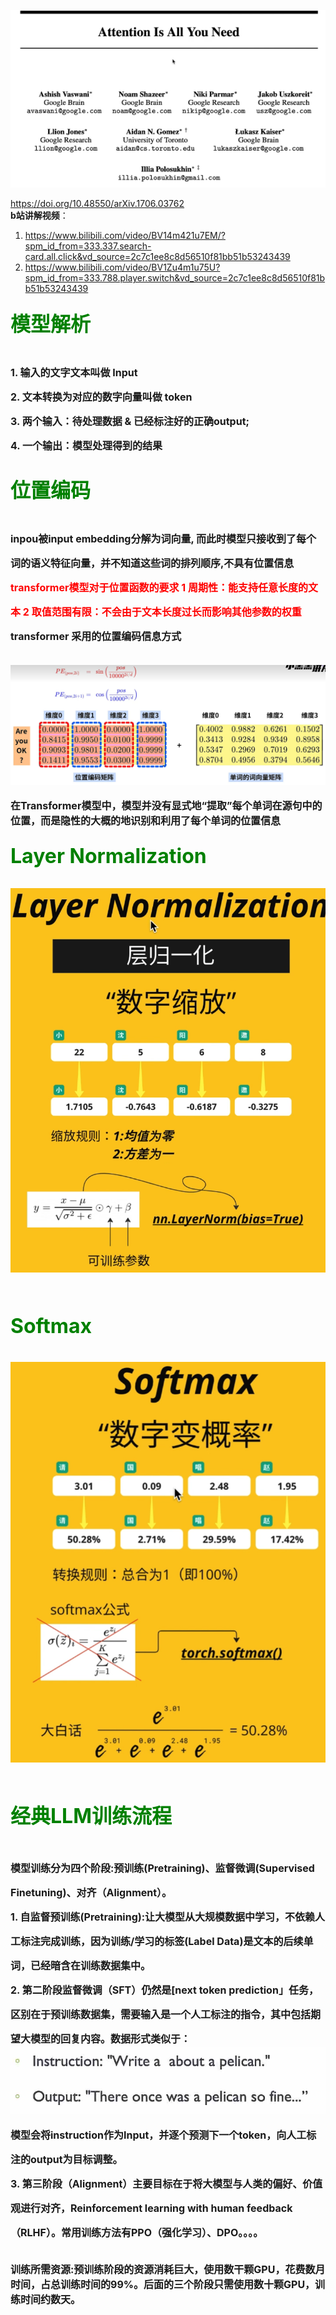 ![alt text](image.png)

 https://doi.org/10.48550/arXiv.1706.03762  
**b站讲解视频**：
1. https://www.bilibili.com/video/BV14m421u7EM/?spm_id_from=333.337.search-card.all.click&vd_source=2c7c1ee8c8d56510f81bb51b53243439
2. https://www.bilibili.com/video/BV1Zu4m1u75U?spm_id_from=333.788.player.switch&vd_source=2c7c1ee8c8d56510f81bb51b53243439



### <font size='6'> <font color=green> 模型解析 </font>
**<font size='3'>1. 输入的文字文本叫做 Input<br>2. 文本转换为对应的数字向量叫做 token<br>3. 两个输入：待处理数据 & 已经标注好的正确output; <br>4. 一个输出：模型处理得到的结果**

### <font size='6'> <font color=green> 位置编码</font>
**<font size='3'> inpou被input embedding分解为词向量, 而此时模型只接收到了每个词的语义特征向量，并不知道这些词的排列顺序,不具有位置信息**
**<font color=red> transformer模型对于位置函数的要求
 1 周期性：能支持任意长度的文本
 2 取值范围有限：不会由于文本长度过长而影响其他参数的权重 </font>**
**transformer 采用的位置编码信息方式**

![alt text](image-4.png)


**在Transformer模型中，模型并没有显式地“提取”每个单词在源句中的位置，而是隐性的大概的地识别和利用了每个单词的位置信息**

### <font size='6'> <font color=green> Layer Normalization</font>
![alt text](image-6.png) 
### <font size='6'> <font color=green> Softmax </font>
![alt text](image-7.png)



### <font size='6'> <font color=green> 经典LLM训练流程 </font>
 <font size='3'>**模型训练分为四个阶段:预训练(Pretraining)、监督微调(Supervised Finetuning)、对齐（Alignment）。**<br>**1. 自监督预训练(Pretraining):让大模型从大规模数据中学习，不依赖人工标注完成训练，因为训练/学习的标签(Label Data)是文本的后续单词，已经暗含在训练数据集中。<br>2. 第二阶段监督微调（SFT）仍然是[next token prediction」任务，区别在于预训练数据集，需要输入是一个人工标注的指令，其中包括期望大模型的回复内容。数据形式类似于：
![alt text](image-8.png)
    模型会将instruction作为Input，并逐个预测下一个token，向人工标注的output为目标调整。<br>3. 第三阶段（Alignment）主要目标在于将大模型与人类的偏好、价值观进行对齐，Reinforcement learning with human feedback（RLHF）。常用训练方法有PPO（强化学习）、DPO。。。。**<br>

**训练所需资源:预训练阶段的资源消耗巨大，使用数干颗GPU，花费数月时间，占总训练时间的99%。后面的三个阶段只需使用数十颗GPU，训练时间约数天。**